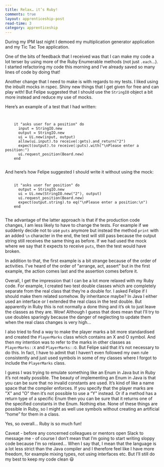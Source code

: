 ```yaml
---
title: Relax… it’s Ruby!
comments: true
layout: apprenticeship-post
read-time: 3
category: apprenticeship
---
```


During my IPM last night I demoed my multiplication generator application and my Tic Tac Toe application.

<!--break-->

One of the bits of feedback that I received was that I can make my code a lot terser by using more of the Ruby Enumerable methods (not just `.each`…). I started refactoring my code this morning and I’ve already saved so many lines of code by doing that!

Another change that I need to make is with regards to my tests. I liked using the inbuilt mocks in rspec. Shiny new things that I get given for free and can play with! But Felipe suggested that I should use the `StringIO` object a bit more instead and reduce my use of mocks.

Here’s an example of a test that I had written:

<pre><code class="language-ruby">

    it "asks user for a position" do
      input = StringIO.new
      output = StringIO.new
      ui = Ui.new(input, output)
      allow(ui.input).to receive(:gets).and_return("2")
      expect(output).to receive(:puts).with("\nPlease enter a position:")
      ui.request_position(Board.new)
    end

</code></pre>

And here’s how Felipe suggested I should write it without using the mock:

<pre><code class="language-ruby">
    it "asks user for position" do
      output = StringIO.new
      ui = Ui.new(StringIO.new("2"), output)
      ui.request_position(Board.new)
      expect(output.string).to eq("\nPlease enter a position:\n")
    end

</code></pre>

The advantage of the latter approach is that if the production code changes, I am less likely to have to change the tests. For example if we suddenly decide not to use `puts` anymore but instead the method `print` with an added `\n` character in the end, the test will still pass because the output string still receives the same thing as before. If we had used the mock where we say that it expects to receive `puts`, then the test would have broken. 

In addition to that, the first example is a bit strange because of the order of activities. I've heard of the order of "arrange, act, assert" but in the first example, the action comes last and the assertion comes before it.	

Overall, I get the impression that I can be a lot more relaxed with my Ruby code. For example, I created two test double classes which are completely separate from the real class that they’re a double for. I asked Felipe if I should make them related somehow. By inheritance maybe? In Java I either used an interface or I extended the real class in the test double. But apparently in Ruby this is not normally a done thing and it’s ok to just leave the classes as they are. Wow! Although I guess that does mean that I’ll try to use doubles sparingly because the danger of neglecting to update them when the real class changes is very high...

I also tried to find a way to make the player marks a bit more standardised and created the `PlayerMarks` class which contains an X and O symbol.  And then my intention was to refer to the marks in other classes as `PlayerMarks::X` and `PlayerMarks::O`. But Felipe said that it’s not necessary to do this. In fact, I have to admit that I haven’t even followed my own rule consistently and just used symbols in some of my classes where I forgot to include the `PlayerMarks` class. 

I guess I was trying to emulate something like an Enum in Java but in Ruby it’s not really possible. The beauty of implementing an Enum in Java is that you can be sure that no invalid constants are used. It’s kind of like a name space that the compiler enforces. If you specify that the player marks are "X" and "O" then it’s not possible to use a “Y” instead. Or if a method has a return type of a specific Enum then you can be sure that it returns one of the specified constants in the Enum. Nothing else. None of these things are possible in Ruby, so I might as well use symbols without creating an artificial “home” for them in a class.

Yes, so overall… Ruby is so much fun!

Caveat - before any concerned colleagues or mentors open Slack to message me - of course I don’t mean that I’m going to start writing sloppy code because I’m so relaxed… When I say that, I mean that the language is a lot less strict than the Java compiler and I therefore feel like I have more freedom, for example mixing types, not using interfaces etc. But I’ll still do my best to keep my code clean 😃
